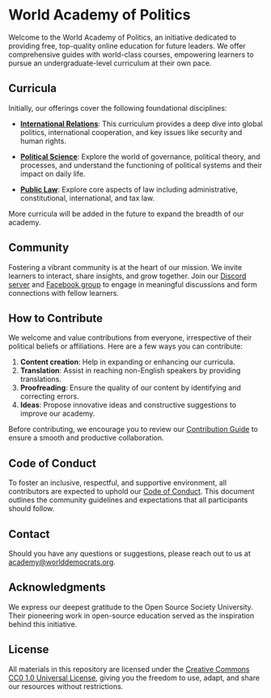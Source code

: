 # World Academy of Politics

Welcome to the World Academy of Politics, an initiative dedicated to providing free, top-quality online education for future leaders. We offer comprehensive guides with world-class courses, empowering learners to pursue an undergraduate-level curriculum at their own pace.

## Curricula

Initially, our offerings cover the following foundational disciplines:

- [**International Relations**](https://github.com/worlddemocrats/academy/blob/main/curricula/INTERNATIONAL_RELATIONS.md): This curriculum provides a deep dive into global politics, international cooperation, and key issues like security and human rights.

- [**Political Science**](https://github.com/worlddemocrats/academy/blob/main/curricula/POLITICAL_SCIENCE.md): Explore the world of governance, political theory, and processes, and understand the functioning of political systems and their impact on daily life.

- [**Public Law**](https://github.com/worlddemocrats/academy/blob/main/curricula/PUBLIC_LAW.md): Explore core aspects of law including administrative, constitutional, international, and tax law.

More curricula will be added in the future to expand the breadth of our academy.

## Community

Fostering a vibrant community is at the heart of our mission. We invite learners to interact, share insights, and grow together. Join our [Discord server](https://discord.gg/KhuwtTPnXa) and [Facebook group](https://www.facebook.com/groups/worlddemocrats) to engage in meaningful discussions and form connections with fellow learners.

## How to Contribute

We welcome and value contributions from everyone, irrespective of their political beliefs or affiliations. Here are a few ways you can contribute:

1. **Content creation**: Help in expanding or enhancing our curricula.
2. **Translation**: Assist in reaching non-English speakers by providing translations.
3. **Proofreading**: Ensure the quality of our content by identifying and correcting errors.
4. **Ideas**: Propose innovative ideas and constructive suggestions to improve our academy.

Before contributing, we encourage you to review our [Contribution Guide](CONTRIBUTING.md) to ensure a smooth and productive collaboration.

## Code of Conduct

To foster an inclusive, respectful, and supportive environment, all contributors are expected to uphold our [Code of Conduct](CODE_OF_CONDUCT.md). This document outlines the community guidelines and expectations that all participants should follow.

## Contact

Should you have any questions or suggestions, please reach out to us at [academy@worlddemocrats.org](mailto:academy@worlddemocrats.org).

## Acknowledgments 

We express our deepest gratitude to the Open Source Society University. Their pioneering work in open-source education served as the inspiration behind this initiative.

## License

All materials in this repository are licensed under the [Creative Commons CC0 1.0 Universal License](LICENSE), giving you the freedom to use, adapt, and share our resources without restrictions.

